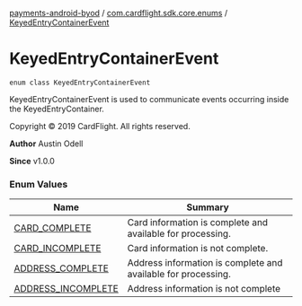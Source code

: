 [payments-android-byod](../../index.md) / [com.cardflight.sdk.core.enums](../index.md) / [KeyedEntryContainerEvent](./index.md)

# KeyedEntryContainerEvent

`enum class KeyedEntryContainerEvent`

KeyedEntryContainerEvent is used to communicate events occurring inside the KeyedEntryContainer.

Copyright © 2019 CardFlight. All rights reserved.

**Author**
Austin Odell

**Since**
v1.0.0

### Enum Values

| Name | Summary |
|---|---|
| [CARD_COMPLETE](-c-a-r-d_-c-o-m-p-l-e-t-e.md) | Card information is complete and available for processing. |
| [CARD_INCOMPLETE](-c-a-r-d_-i-n-c-o-m-p-l-e-t-e.md) | Card information is not complete. |
| [ADDRESS_COMPLETE](-a-d-d-r-e-s-s_-c-o-m-p-l-e-t-e.md) | Address information is complete and available for processing. |
| [ADDRESS_INCOMPLETE](-a-d-d-r-e-s-s_-i-n-c-o-m-p-l-e-t-e.md) | Address information is not complete |
